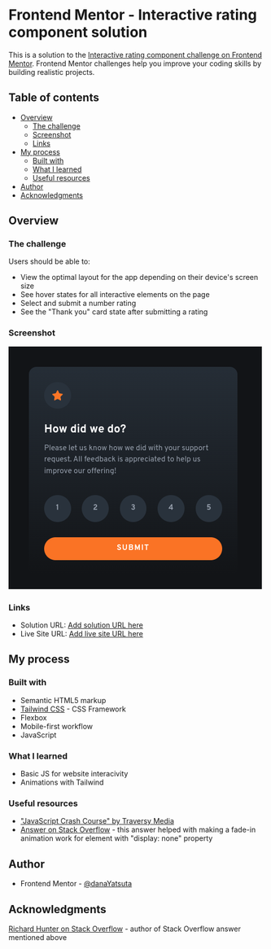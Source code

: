 # Frontend Mentor - Interactive rating component solution

This is a solution to the [Interactive rating component challenge on Frontend Mentor](https://www.frontendmentor.io/challenges/interactive-rating-component-koxpeBUmI). Frontend Mentor challenges help you improve your coding skills by building realistic projects. 

## Table of contents

- [Overview](#overview)
  - [The challenge](#the-challenge)
  - [Screenshot](#screenshot)
  - [Links](#links)
- [My process](#my-process)
  - [Built with](#built-with)
  - [What I learned](#what-i-learned)
  - [Useful resources](#useful-resources)
- [Author](#author)
- [Acknowledgments](#acknowledgments)

## Overview

### The challenge

Users should be able to:

- View the optimal layout for the app depending on their device's screen size
- See hover states for all interactive elements on the page
- Select and submit a number rating
- See the "Thank you" card state after submitting a rating

### Screenshot

![](./screenshot.png)

### Links

- Solution URL: [Add solution URL here](https://your-solution-url.com)
- Live Site URL: [Add live site URL here](https://your-live-site-url.com)

## My process

### Built with

- Semantic HTML5 markup
- [Tailwind CSS](https://tailwindcss.com/) - CSS Framework
- Flexbox
- Mobile-first workflow
- JavaScript

### What I learned

- Basic JS for website interacivity
- Animations with Tailwind

### Useful resources

- ["JavaScript Crash Course" by Traversy Media](https://youtu.be/hdI2bqOjy3c)
- [Answer on Stack Overflow](https://stackoverflow.com/a/64001548) - this answer helped with making a fade-in animation work for element with "display: none" property

## Author

- Frontend Mentor - [@danaYatsuta](https://www.frontendmentor.io/profile/danaYatsuta)

## Acknowledgments

[Richard Hunter on Stack Overflow](https://stackoverflow.com/users/5481807/richard-hunter) - author of Stack Overflow answer mentioned above